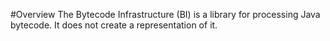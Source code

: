 #Overview
The Bytecode Infrastructure (BI) is a library for processing Java bytecode. It does not create a representation of it.
